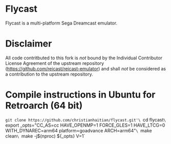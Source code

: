 Flycast
===========
Flycast is a multi-platform Sega Dreamcast emulator.

Disclaimer
==========
All code contritbuted to this fork is *not* bound by the Individual Contributor License Agreement of the upstream repository (https://github.com/reicast/reicast-emulator) and shall *not* be considered as a contribution to the upstream repository.

Compile instructions in Ubuntu for Retroarch (64 bit)
=====================================================
`git clone https://github.com/christianhaitian/flycast.git'\
`cd flycast`\
`export _opts="CC_AS=cc HAVE_OPENMP=1 FORCE_GLES=1 HAVE_LTCG=0 WITH_DYNAREC=arm64 platform=goadvance ARCH=arm64"`\
`make clean`\
`make -j$(nproc) ${_opts} V=1`
